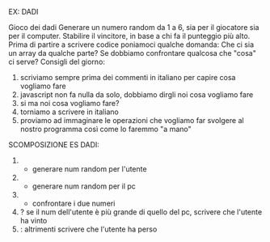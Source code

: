 EX: DADI

Gioco dei dadi
Generare un numero random da 1 a 6, sia per il giocatore sia per il computer.
Stabilire il vincitore, in base a chi fa il punteggio più alto.
Prima di partire a scrivere codice poniamoci qualche domanda:
Che ci sia un array da qualche parte?
Se dobbiamo confrontare qualcosa che "cosa" ci serve?
Consigli del giorno:
1. scriviamo sempre prima dei commenti in italiano per capire cosa vogliamo fare
2. javascript non fa nulla da solo, dobbiamo dirgli noi cosa vogliamo fare
3. si ma noi cosa vogliamo fare?
4. torniamo a scrivere in italiano
5. proviamo ad immaginare le operazioni che vogliamo far svolgere al nostro programma così come lo faremmo "a mano"


SCOMPOSIZIONE ES DADI:
1. - generare num random per l'utente
2. - generare num random per il pc
3. - confrontare i due numeri
4. ? se il num dell'utente è più grande di quello del pc, scrivere che l'utente ha vinto
5. : altrimenti scrivere che l'utente ha perso